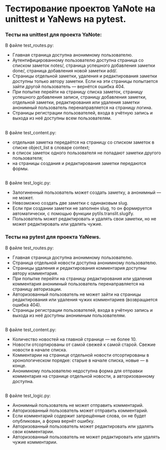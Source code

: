 # Тестирование проектов YaNote на unittest и YaNews на pytest.

### Тесты на unittest для проекта YaNote:
В файле test_routes.py:
- Главная страница доступна анонимному пользователю.
- Аутентифицированному пользователю доступна страница со списком заметок notes/, страница успешного добавления заметки done/, страница добавления новой заметки add/.
- Страницы отдельной заметки, удаления и редактирования заметки доступны только автору заметки. Если на эти страницы попытается зайти другой пользователь — вернётся ошибка 404.
- При попытке перейти на страницу списка заметок, страницу успешного добавления записи, страницу добавления заметки, отдельной заметки, редактирования или удаления заметки анонимный пользователь перенаправляется на страницу логина.
- Страницы регистрации пользователей, входа в учётную запись и выхода из неё доступны всем пользователям.
##
В файле test_content.py:
- отдельная заметка передаётся на страницу со списком заметок в списке object_list в словаре context;
- в список заметок одного пользователя не попадают заметки другого пользователя;
- на страницы создания и редактирования заметки передаются формы.
##
В файле test_logic.py:
- Залогиненный пользователь может создать заметку, а анонимный — не может.
- Невозможно создать две заметки с одинаковым slug.
- Если при создании заметки не заполнен slug, то он формируется автоматически, с помощью функции pytils.translit.slugify.
- Пользователь может редактировать и удалять свои заметки, но не может редактировать или удалять чужие.
### Тесты на pytest для проекта YaNews.
В файле test_routes.py:
- Главная страница доступна анонимному пользователю.
- Страница отдельной новости доступна анонимному пользователю.
- Страницы удаления и редактирования комментария доступны автору комментария.
- При попытке перейти на страницу редактирования или удаления комментария анонимный пользователь перенаправляется на страницу авторизации.
- Авторизованный пользователь не может зайти на страницы редактирования или удаления чужих комментариев (возвращается ошибка 404).
- Страницы регистрации пользователей, входа в учётную запись и выхода из неё доступны анонимным пользователям.
##
В файле test_content.py:
- Количество новостей на главной странице — не более 10.
- Новости отсортированы от самой свежей к самой старой. Свежие новости в начале списка.
- Комментарии на странице отдельной новости отсортированы в хронологическом порядке: старые в начале списка, новые — в конце.
- Анонимному пользователю недоступна форма для отправки комментария на странице отдельной новости, а авторизованному доступна.
##
В файле test_logic.py:
- Анонимный пользователь не может отправить комментарий.
- Авторизованный пользователь может отправить комментарий.
- Если комментарий содержит запрещённые слова, он не будет опубликован, а форма вернёт ошибку.
- Авторизованный пользователь может редактировать или удалять свои комментарии.
- Авторизованный пользователь не может редактировать или удалять чужие комментарии.
